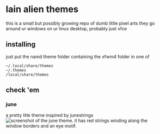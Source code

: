 # lain alien themes
this is a small but possibly growing repo of dumb little pixel arts
they go around ur windows on ur linux desktop, probably just xfce

## installing
just put the namd theme folder containing the xfwm4 folder in one of
```
~/.local/share/themes
~/.themes
/local/share/themes
```
## check 'em
### june
a pretty litle theme inspired by junestrings
![screenshot of the june theme. it has red strings winding along the window borders and an eye motif.](https://github.com/lainAlien/themes/assets/104214732/3cd2794a-63b8-4721-b46d-efdfafd8c913)
